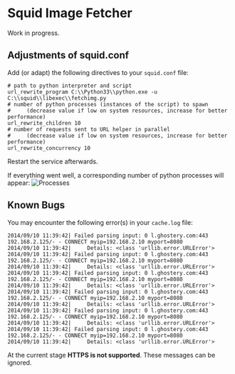 Squid Image Fetcher
===================
Work in progress.

Adjustments of squid.conf
-----------------
Add (or adapt) the following directives to your `squid.conf` file:
```
# path to python interpreter and script
url_rewrite_program C:\\Python33\\python.exe -u C:\\squid\\libexec\\fetchimg.py
# number of python processes (instances of the script) to spawn
#     (decrease value if low on system resources, increase for better performance)
url_rewrite_children 10
# number of requests sent to URL helper in parallel
#     (decrease value if low on system resources, increase for better performance)
url_rewrite_concurrency 10
```
Restart the service afterwards.

If everything went well, a corresponding number of python processes will appear:
![Processes](http://content.screencast.com/users/Nefarius/folders/Snagit/media/7cda4a46-f429-4c9e-a486-55985b926ed9/09.09.2014-22.36.png)

Known Bugs
----------
You may encounter the following error(s) in your `cache.log` file:
```
2014/09/10 11:39:42| Failed parsing input: 0 l.ghostery.com:443 192.168.2.125/- - CONNECT myip=192.168.2.10 myport=8080
2014/09/10 11:39:42|     Details: <class 'urllib.error.URLError'>
2014/09/10 11:39:42| Failed parsing input: 0 l.ghostery.com:443 192.168.2.125/- - CONNECT myip=192.168.2.10 myport=8080
2014/09/10 11:39:42|     Details: <class 'urllib.error.URLError'>
2014/09/10 11:39:42| Failed parsing input: 0 l.ghostery.com:443 192.168.2.125/- - CONNECT myip=192.168.2.10 myport=8080
2014/09/10 11:39:42|     Details: <class 'urllib.error.URLError'>
2014/09/10 11:39:42| Failed parsing input: 0 l.ghostery.com:443 192.168.2.125/- - CONNECT myip=192.168.2.10 myport=8080
2014/09/10 11:39:42|     Details: <class 'urllib.error.URLError'>
2014/09/10 11:39:42| Failed parsing input: 0 l.ghostery.com:443 192.168.2.125/- - CONNECT myip=192.168.2.10 myport=8080
2014/09/10 11:39:42|     Details: <class 'urllib.error.URLError'>
2014/09/10 11:39:42| Failed parsing input: 0 l.ghostery.com:443 192.168.2.125/- - CONNECT myip=192.168.2.10 myport=8080
2014/09/10 11:39:42|     Details: <class 'urllib.error.URLError'>
```
At the current stage **HTTPS is not supported**. These messages can be ignored.
